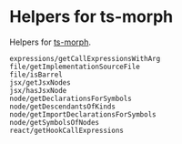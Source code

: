 # Helpers for ts-morph

Helpers for [ts-morph](https://ts-morph.com).

```
expressions/getCallExpressionsWithArg
file/getImplementationSourceFile
file/isBarrel
jsx/getJsxNodes
jsx/hasJsxNode
node/getDeclarationsForSymbols
node/getDescendantsOfKinds
node/getImportDeclarationsForSymbols
node/getSymbolsOfNodes
react/getHookCallExpressions
```
